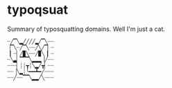 # typoqsuat
Summary of typosquatting domains. Well I'm just a cat.
```text
┈╱▔╲▂╱╱╱╱▂╱▔╲┈┈
▕▔╲┈╱▔╲┈┈╱╲╱▔▏┈
▕▏┈▏╱▉╲┈┈╱▉╲▕▏┈
┈╲▃▏▔▔▔╲▂▂▂▕╱┈┈
┈┈┈▏┊┊┳┊╲▂╱┳▏┈┈
┈┈▕╲▂┊╰━━┻━╱┈┈┈
┈┈╱┈┈▔▔╲▂▂╱╲┈┈┈
```
